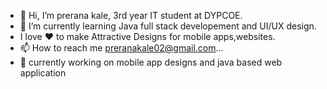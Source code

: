 - 👋 Hi, I’m prerana kale, 3rd year IT student at DYPCOE.
- 🌱 I’m currently learning Java full stack developement and UI/UX design.
- I love ❤ to make Attractive Designs for mobile apps,websites.
- 📫 How to reach me preranakale02@gmail.com...
- 🔭 currently working on mobile app designs and java based web application 

<!---
preranakale02/preranakale02 is a ✨ special ✨ repository because its `README.md` (this file) appears on your GitHub profile.
You can click the Preview link to take a look at your changes.
--->
